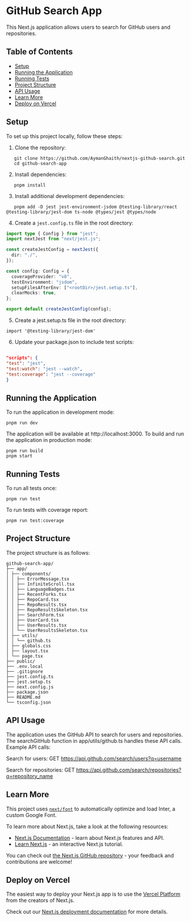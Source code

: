 # GitHub Search App

This Next.js application allows users to search for GitHub users and repositories.

## Table of Contents

- [Setup](#setup)
- [Running the Application](#running-the-application)
- [Running Tests](#running-tests)
- [Project Structure](#project-structure)
- [API Usage](#api-usage)
- [Learn More](#learn-more)
- [Deploy on Vercel](#deploy-on-vercel)

## Setup

To set up this project locally, follow these steps:

1. Clone the repository:

```
   git clone https://github.com/AymanGhaith/nextjs-github-search.git
   cd github-search-app
```

2. Install dependencies:

```
   pnpm install
```

3. Install additional development dependencies:

```
   pnpm add -D jest jest-environment-jsdom @testing-library/react @testing-library/jest-dom ts-node @types/jest @types/node
```

4. Create a `jest.config.ts` file in the root directory:

```typescript
import type { Config } from "jest";
import nextJest from "next/jest.js";

const createJestConfig = nextJest({
  dir: "./",
});

const config: Config = {
  coverageProvider: "v8",
  testEnvironment: "jsdom",
  setupFilesAfterEnv: ["<rootDir>/jest.setup.ts"],
  clearMocks: true,
};

export default createJestConfig(config);
```

5. Create a jest.setup.ts file in the root directory:

```
import '@testing-library/jest-dom'
```

6. Update your package.json to include test scripts:

```json

"scripts": {
"test": "jest",
"test:watch": "jest --watch",
"test:coverage": "jest --coverage"
}
```

## Running the Application

To run the application in development mode:

```
pnpm run dev
```

The application will be available at http://localhost:3000.
To build and run the application in production mode:

```
pnpm run build
pnpm start
```

## Running Tests

To run all tests once:

```
pnpm run test
```

To run tests with coverage report:

```
pnpm run test:coverage
```

## Project Structure

The project structure is as follows:

```
github-search-app/
├── app/
│ ├── components/
│ │ ├── ErrorMessage.tsx
│ │ ├── InfiniteScroll.tsx
│ │ ├── LanguageBadges.tsx
│ │ ├── RecentForks.tsx
│ │ ├── RepoCard.tsx
│ │ ├── RepoResults.tsx
│ │ ├── RepoResultsSkeleton.tsx
│ │ ├── SearchForm.tsx
│ │ ├── UserCard.tsx
│ │ ├── UserResults.tsx
│ │ └── UserResultsSkeleton.tsx
│ ├── utils/
│ │ └── github.ts
│ ├── globals.css
│ ├── layout.tsx
│ └── page.tsx
├── public/
├── .env.local
├── .gitignore
├── jest.config.ts
├── jest.setup.ts
├── next.config.js
├── package.json
├── README.md
└── tsconfig.json
```

## API Usage

The application uses the GitHub API to search for users and repositories. The searchGitHub function in app/utils/github.ts handles these API calls.
Example API calls:

Search for users:
GET https://api.github.com/search/users?q=username

Search for repositories:
GET https://api.github.com/search/repositories?q=repository_name

## Learn More

This project uses [`next/font`](https://nextjs.org/docs/basic-features/font-optimization) to automatically optimize and load Inter, a custom Google Font.

To learn more about Next.js, take a look at the following resources:

- [Next.js Documentation](https://nextjs.org/docs) - learn about Next.js features and API.
- [Learn Next.js](https://nextjs.org/learn) - an interactive Next.js tutorial.

You can check out [the Next.js GitHub repository](https://github.com/vercel/next.js/) - your feedback and contributions are welcome!

## Deploy on Vercel

The easiest way to deploy your Next.js app is to use the [Vercel Platform](https://vercel.com/new?utm_medium=default-template&filter=next.js&utm_source=create-next-app&utm_campaign=create-next-app-readme) from the creators of Next.js.

Check out our [Next.js deployment documentation](https://nextjs.org/docs/deployment) for more details.

